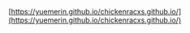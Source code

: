 [https://yuemerin.github.io/chickenracxs.github.io/](https://yuemerin.github.io/chickenracxs.github.io/)